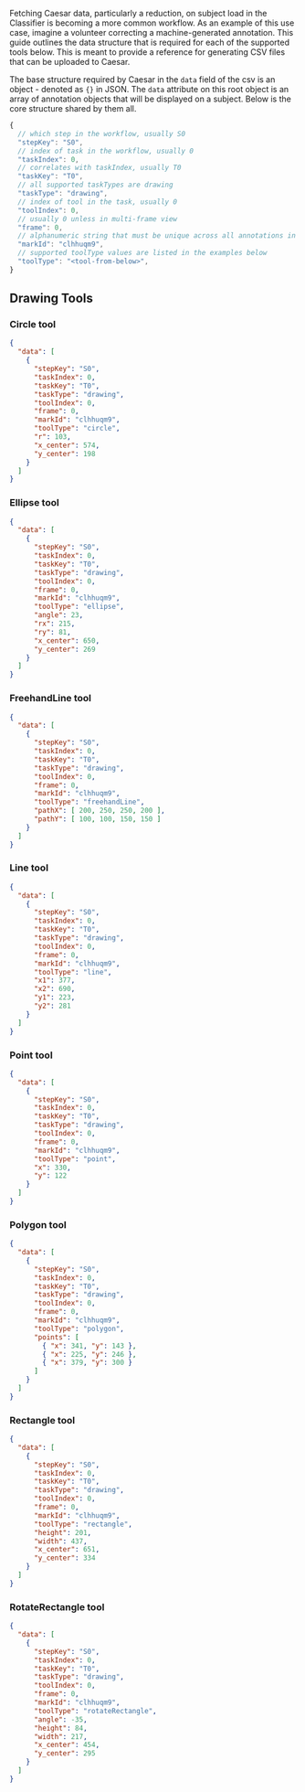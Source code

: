 Fetching Caesar data, particularly a reduction, on subject load in the Classifier is becoming a more common workflow. As an example of this use case, imagine a volunteer correcting a machine-generated annotation. This guide outlines the data structure that is required for each of the supported tools below. This is meant to provide a reference for generating CSV files that can be uploaded to Caesar.

The base structure required by Caesar in the `data` field of the csv is an object - denoted as `{}` in JSON. The `data` attribute on this root object is an array of annotation objects that will be displayed on a subject. Below is the core structure shared by them all.

```js
{
  // which step in the workflow, usually S0
  "stepKey": "S0",
  // index of task in the workflow, usually 0
  "taskIndex": 0,
  // correlates with taskIndex, usually T0
  "taskKey": "T0",
  // all supported taskTypes are drawing
  "taskType": "drawing",
  // index of tool in the task, usually 0
  "toolIndex": 0,
  // usually 0 unless in multi-frame view
  "frame": 0,
  // alphanumeric string that must be unique across all annotations in the array
  "markId": "clhhuqm9",
  // supported toolType values are listed in the examples below
  "toolType": "<tool-from-below>",
}
```

## Drawing Tools

### Circle tool

```json
{
  "data": [
    {
      "stepKey": "S0",
      "taskIndex": 0,
      "taskKey": "T0",
      "taskType": "drawing",
      "toolIndex": 0,
      "frame": 0,
      "markId": "clhhuqm9",
      "toolType": "circle",
      "r": 103,
      "x_center": 574,
      "y_center": 198
    }
  ]
}
```

### Ellipse tool

```json
{
  "data": [
    {
      "stepKey": "S0",
      "taskIndex": 0,
      "taskKey": "T0",
      "taskType": "drawing",
      "toolIndex": 0,
      "frame": 0,
      "markId": "clhhuqm9",
      "toolType": "ellipse",
      "angle": 23,
      "rx": 215,
      "ry": 81,
      "x_center": 650,
      "y_center": 269
    }
  ]
}
```

### FreehandLine tool

```json
{
  "data": [
    {
      "stepKey": "S0",
      "taskIndex": 0,
      "taskKey": "T0",
      "taskType": "drawing",
      "toolIndex": 0,
      "frame": 0,
      "markId": "clhhuqm9",
      "toolType": "freehandLine",
      "pathX": [ 200, 250, 250, 200 ],
      "pathY": [ 100, 100, 150, 150 ]
    }
  ]
}
```

### Line tool

```json
{
  "data": [
    {
      "stepKey": "S0",
      "taskIndex": 0,
      "taskKey": "T0",
      "taskType": "drawing",
      "toolIndex": 0,
      "frame": 0,
      "markId": "clhhuqm9",
      "toolType": "line",
      "x1": 377,
      "x2": 690,
      "y1": 223,
      "y2": 281
    }
  ]
}
```

### Point tool

```json
{
  "data": [
    {
      "stepKey": "S0",
      "taskIndex": 0,
      "taskKey": "T0",
      "taskType": "drawing",
      "toolIndex": 0,
      "frame": 0,
      "markId": "clhhuqm9",
      "toolType": "point",
      "x": 330,
      "y": 122
    }
  ]
}
```

### Polygon tool

```json
{
  "data": [
    {
      "stepKey": "S0",
      "taskIndex": 0,
      "taskKey": "T0",
      "taskType": "drawing",
      "toolIndex": 0,
      "frame": 0,
      "markId": "clhhuqm9",
      "toolType": "polygon",
      "points": [
        { "x": 341, "y": 143 },
        { "x": 225, "y": 246 },
        { "x": 379, "y": 300 }
      ]
    }
  ]
}
```

### Rectangle tool

```json
{
  "data": [
    {
      "stepKey": "S0",
      "taskIndex": 0,
      "taskKey": "T0",
      "taskType": "drawing",
      "toolIndex": 0,
      "frame": 0,
      "markId": "clhhuqm9",
      "toolType": "rectangle",
      "height": 201,
      "width": 437,
      "x_center": 651,
      "y_center": 334
    }
  ]
}
```

### RotateRectangle tool

```json
{
  "data": [
    {
      "stepKey": "S0",
      "taskIndex": 0,
      "taskKey": "T0",
      "taskType": "drawing",
      "toolIndex": 0,
      "frame": 0,
      "markId": "clhhuqm9",
      "toolType": "rotateRectangle",
      "angle": -35,
      "height": 84,
      "width": 217,
      "x_center": 454,
      "y_center": 295
    }
  ]
}
```
